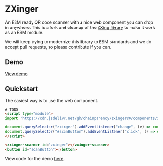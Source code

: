 # ZXinger

An ESM ready QR code scanner with a nice web component you can drop in anywhere. This is a fork and cleanup of the [ZXing library](https://github.com/zxing-js/library) to make it work as an ESM module. 

We will keep trying to modernize this library to ESM standards and we do accept pull requests, so please contribute if you can.

## Demo

[View demo](https://chainparency.github.io/zxinger/)

## Quickstart

The easiest way is to use the web component.

```html
# TODO
<script type="module">
import 'https://cdn.jsdelivr.net/gh/chainparency/zxinger@0/components/zxinger-scanner.js'

document.querySelector("zxinger").addEventListener("change", (e) => console.log("result:", e.detail.value))
document.querySelector("#scanButton").addEventListener("click", () => document.querySelector("#zxinger").open())
</script>

<zxinger-scanner id="zxinger"></zxinger-scanner>
<button id="scanButton"></button>
```

View code for the demo [here](/components/index.html).
